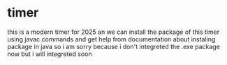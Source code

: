 # timer
this is a modern timer for 2025 an we can install the package of this timer using javac commands and get help from documentation about instaling package in java so i am sorry because i don't integreted the .exe package now but i will integreted soon 
